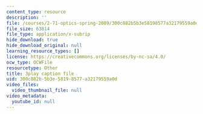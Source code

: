 ```yaml
---
content_type: resource
description: ''
file: /courses/2-71-optics-spring-2009/300c882b5b3e58198577a32179559a0d_u6GbFCWIH_0.vtt
file_size: 63814
file_type: application/x-subrip
hide_download: true
hide_download_original: null
learning_resource_types: []
license: https://creativecommons.org/licenses/by-nc-sa/4.0/
ocw_type: OCWFile
resourcetype: Other
title: 3play caption file
uid: 300c882b-5b3e-5819-8577-a32179559a0d
video_files:
  video_thumbnail_file: null
video_metadata:
  youtube_id: null
---
```

